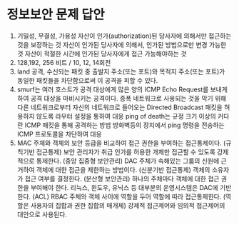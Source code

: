 # 정보보안 문제 답안

1. 기밀성, 무결성, 가용성
    자산이 인가(authorization)된 당사자에 의해서만 접근하는 것을 보장하는 것
    자산이 인가된 당사자에 의해서, 인가된 방법으로만 변경 가능한 것
    자산이 적절한 시간에 인가된 당사자에게 접근 가능해야하는 것  
2. 128,192, 256 비트 / 10, 12, 14회전  
3. land 공격, 수신되는 패킷 중 출발지 주소(또는 포트)와 목적지 주소(또는 포트)가 동일한 패킷들을 차단함으로써 이 공격을 피할 수 있다.  
4. smurf는 여러 호스트가 공격 대상에게 많은 양의 ICMP Echo Request를 보내게 하여 공격 대상을 마비시키는 공격이다.
    증폭 네트워크로 사용되는 것을 막기 위해 다른 네트워크로부터 자신의 네트워크로 들어오는 Directed Broadcast 패킷을 허용하지 않도록 라우터 설정을 통하여 대응
    ping of death는 규정 크기 이상의 커다란 ICMP 패킷을 통해 공격하는 방법
    방화벽등의 장치에서 ping 명령을 전송하는 ICMP 프로토콜을 차단하여 대응  
5. MAC
    주체와 객체의 보안 등급을 비교하여 접근 권한을 부여하는 접근통제이다. (규칙기반 접근통제)
    보안 관리자가 취급 인가를 허용한 개체만 접근할 수 있도록 강제적으로 통제한다. (중앙 집중형 보안관리)
    DAC
    주체가 속해있는 그룹의 신원에 근거하여 객체에 대한 접근을 제한하는 방법이다. (신분기반 접근통제)
    객체의 소유자가 접근 여부를 결정한다. (분산형 보안관리)
    하나의 주체마다 객체에 대한 접근 권한을 부여해야 한다.
    리눅스, 윈도우, 유닉스 등 대부분의 운영시스템은 DAC에 기반한다. (ACL)
    RBAC
    주체와 객체 사이에 역할을 두어 역할에 따라 접근통제한다. (역할은 사용자의 집합과 권한 집합의 매개체)
    강제적 접근제어와 임의적 접근제어의 대안으로 사용된다.  


